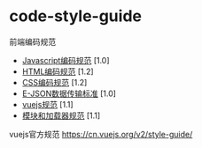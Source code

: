 # code-style-guide

前端编码规范

- [Javascript编码规范](javascript-guide.md) <span class="std-rec">[1.0]</span>
- [HTML编码规范](html-guide.md) <span class="std-rec">[1.2]</span>
- [CSS编码规范](css-guide.md) <span class="std-rec">[1.2]</span>
- [E-JSON数据传输标准](e-json-guide.md) <span class="std-rec">[1.0]</span>
- [vuejs规范](vuejs-guide.md) <span class="std-rec">[1.1]</span>
- [模块和加载器规范](https://github.com/ecomfe/spec/blob/master/module.md) <span class="std-rec">[1.1]</span>

vuejs官方规范 https://cn.vuejs.org/v2/style-guide/ 
